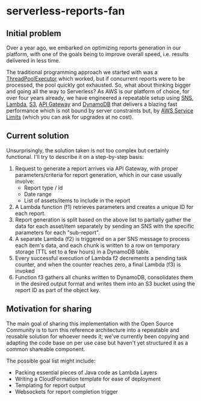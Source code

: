 # serverless-reports-fan

## Initial problem
Over a year ago, we embarked on optimizing reports generation in our platform, with one of the goals being to improve overall speed, i.e. results delivered in less time.

The traditional programming approach we started with was a [ThreadPoolExecutor](https://docs.oracle.com/javase/8/docs/api/java/util/concurrent/ThreadPoolExecutor.html) which worked, but if concurrent reports were to be processed, the pool quickly got exhausted. So, what about thinking bigger and going all the way to Serverless? As AWS is our platform of choice, for over four years already, we have engineered a repeatable setup using [SNS](https://aws.amazon.com/sns/), [Lambda](https://aws.amazon.com/lambda/), [S3](https://aws.amazon.com/s3/), [API Gateway](https://aws.amazon.com/api-gateway/) and [DynamoDB](https://aws.amazon.com/dynamodb) that delivers a blazing fast performance which is not bound by server constraints but, by [AWS Service Limits](https://docs.aws.amazon.com/general/latest/gr/aws_service_limits.html) (which you can ask for upgrades at no cost).

## Current solution
Unsurprisingly, the solution taken is not too complex but certainly functional. I'll try to describe it on a step-by-step basis:

1. Request to generate a report arrives via API Gateway, with proper parameters/criteria for report generation, which in our case usually involve:
   * Report type / id
   * Date range
   * List of assets/items to include in the report
 2. A Lambda function (f1) retrieves parameters and creates a unique ID for each report.  
 3. Report generation is split based on the above list to partially gather the data for each asset/item separately by sending an SNS with the specific parameters for each "sub-report".
 4. A separate Lambda (f2) is triggered on a per SNS message to process each item's data, and each chunk is written to a 
 row on temporary storage (TTL set to a few hours) in a DynamoDB table.
 5. Every successful execution of Lambda f2 decrements a pending task counter, and when the counter reaches zero, a final Lambda (f3) is invoked
 6. Function f3 gathers all chunks written to DynamoDB, consolidates them in the desired output format and writes them into an S3 bucket using the report ID as part of the object key.

## Motivation for sharing

The main goal of sharing this implementation with the Open Source Community is to turn this reference architecture into a repeatable and reusable solution for whoever needs it; we've currently been copying and adapting the code base on per use case but haven't yet structured it as a common shareable component.

The possible goal list might include:
* Packing essential pieces of Java code as Lambda Layers
* Writing a CloudFormation template for ease of deployment
* Templating for report output
* Websockets for report completion trigger
